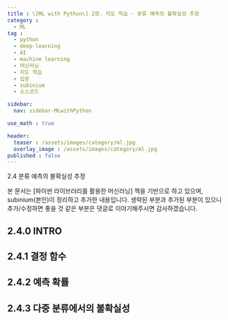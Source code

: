```yaml
---
title : \[ML with Python\] 2장. 지도 학습 - 분류 예측의 불확실성 추정
category :
  - ML
tag :
  - python
  - deep-learning
  - AI
  - machine learning
  - 머신러닝
  - 지도 학습
  - 입문
  - subinium
  - 소스코드

sidebar:
  nav: sidebar-MLwithPython

use_math : true

header:
  teaser : /assets/images/category/ml.jpg
  overlay_image : /assets/images/category/ml.jpg
published : false
---
```


2.4 분류 예측의 불확실성 추정

본 문서는 [파이썬 라이브러리를 활용한 머신러닝] 책을 기반으로 하고 있으며, subinium(본인)이 정리하고 추가한 내용입니다. 생략된 부분과 추가된 부분이 있으니 추가/수정하면 좋을 것 같은 부분은 댓글로 이야기해주시면 감사하겠습니다.

## 2.4.0 INTRO

## 2.4.1 결정 함수

## 2.4.2 예측 확률

## 2.4.3 다중 분류에서의 불확실성
